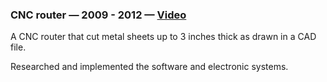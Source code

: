### CNC router — 2009 - 2012 — [Video](https://www.youtube.com/watch?v=joTXaflXwJw)

  A CNC router that cut metal sheets up to 3 inches thick as drawn in a CAD file.

  Researched and implemented the software and electronic systems.